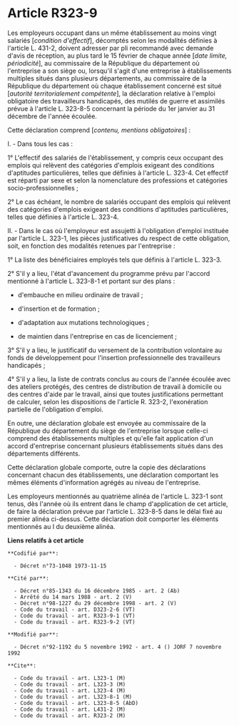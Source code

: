 # Article R323-9

Les employeurs occupant dans un même établissement au moins vingt salariés [*condition d'effectif*], décomptés selon les
modalités définies à l'article L. 431-2, doivent adresser par pli recommandé avec demande d'avis de réception, au plus tard
le 15 février de chaque année [*date limite, périodicité*], au commissaire de la République du département où l'entreprise a
son siège ou, lorsqu'il s'agit d'une entreprise à établissements multiples situés dans plusieurs départements, au commissaire
de la République du département où chaque établissement concerné est situé [*autorité territorialement compétente*], la
déclaration relative à l'emploi obligatoire des travailleurs handicapés, des mutilés de guerre et assimilés prévue à
l'article L. 323-8-5 concernant la période du 1er janvier au 31 décembre de l'année écoulée.

Cette déclaration comprend [*contenu, mentions obligatoires*] :

I. - Dans tous les cas :

1° L'effectif des salariés de l'établissement, y compris ceux occupant des emplois qui relèvent des catégories d'emplois
exigeant des conditions d'aptitudes particulières, telles que définies à l'article L. 323-4. Cet effectif est réparti par
sexe et selon la nomenclature des professions et catégories socio-professionnelles ;

2° Le cas échéant, le nombre de salariés occupant des emplois qui relèvent des catégories d'emplois exigeant des conditions
d'aptitudes particulières, telles que définies à l'article L. 323-4.

II. - Dans le cas où l'employeur est assujetti à l'obligation d'emploi instituée par l'article L. 323-1, les pièces
justificatives du respect de cette obligation, soit, en fonction des modalités retenues par l'entreprise :

1° La liste des bénéficiaires employés tels que définis à l'article L. 323-3.

2° S'il y a lieu, l'état d'avancement du programme prévu par l'accord mentionné à l'article L. 323-8-1 et portant sur des
plans :

- d'embauche en milieu ordinaire de travail ;

- d'insertion et de formation ;

- d'adaptation aux mutations technologiques ;

- de maintien dans l'entreprise en cas de licenciement ;

3° S'il y a lieu, le justificatif du versement de la contribution volontaire au fonds de développement pour l'insertion
professionnelle des travailleurs handicapés ;

4° S'il y a lieu, la liste de contrats conclus au cours de l'année écoulée avec des ateliers protégés, des centres de
distribution de travail à domicile ou des centres d'aide par le travail, ainsi que toutes justifications permettant de
calculer, selon les dispositions de l'article R. 323-2, l'exonération partielle de l'obligation d'emploi.

En outre, une déclaration globale est envoyée au commissaire de la République du département du siège de l'entreprise lorsque
celle-ci comprend des établissements multiples et qu'elle fait application d'un accord d'entreprise concernant plusieurs
établissements situés dans des départements différents.

Cette déclaration globale comporte, outre la copie des déclarations concernant chacun des établissements, une déclaration
comportant les mêmes éléments d'information agrégés au niveau de l'entreprise.

Les employeurs mentionnés au quatrième alinéa de l'article L. 323-1 sont tenus, dès l'année où ils entrent dans le champ
d'application de cet article, de faire la déclaration prévue par l'article L. 323-8-5 dans le délai fixé au premier alinéa
ci-dessus. Cette déclaration doit comporter les éléments mentionnés au I du deuxième alinéa.

**Liens relatifs à cet article**

	**Codifié par**:

	  - Décret n°73-1048 1973-11-15

	**Cité par**:

	  - Décret n°85-1343 du 16 décembre 1985 - art. 2 (Ab)
	  - Arrêté du 14 mars 1988 - art. 2 (V)
	  - Décret n°98-1227 du 29 décembre 1998 - art. 2 (V)
	  - Code du travail - art. D323-2-6 (VT)
	  - Code du travail - art. R323-9-1 (VT)
	  - Code du travail - art. R323-9-2 (VT)

	**Modifié par**:

	  - Décret n°92-1192 du 5 novembre 1992 - art. 4 () JORF 7 novembre 1992

	**Cite**:

	  - Code du travail - art. L323-1 (M)
	  - Code du travail - art. L323-3 (M)
	  - Code du travail - art. L323-4 (M)
	  - Code du travail - art. L323-8-1 (M)
	  - Code du travail - art. L323-8-5 (AbD)
	  - Code du travail - art. L431-2 (M)
	  - Code du travail - art. R323-2 (M)
